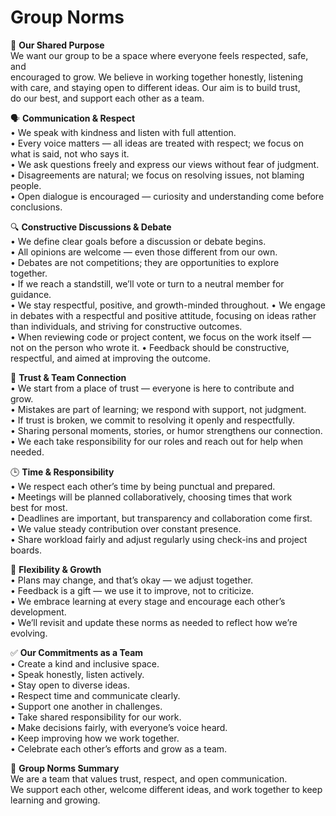 # Group Norms

💠 **Our Shared Purpose**  
We want our group to be a space where everyone feels respected, safe, and  
encouraged to grow. We believe in working together honestly, listening  
with care, and staying open to different ideas. Our aim is to build trust,  
do our best, and support each other as a team.

🗣️ **Communication & Respect**  
• We speak with kindness and listen with full attention.  
• Every voice matters — all ideas are treated with respect; we focus on  
  what is said, not who says it.  
• We ask questions freely and express our views without fear of judgment.  
• Disagreements are natural; we focus on resolving issues, not blaming  
  people.  
• Open dialogue is encouraged — curiosity and understanding come before  
  conclusions.

🔍 **Constructive Discussions & Debate**  
• We define clear goals before a discussion or debate begins.  
• All opinions are welcome — even those different from our own.  
• Debates are not competitions; they are opportunities to explore  
  together.  
• If we reach a standstill, we’ll vote or turn to a neutral member for  
  guidance.  
• We stay respectful, positive, and growth-minded throughout.
• We engage in debates with a respectful and positive attitude,
  focusing on ideas rather than individuals, and striving for
  constructive outcomes.  
• When reviewing code or project content, we focus on the work itself —  
  not on the person who wrote it.
• Feedback should be constructive, respectful, and aimed at improving
  the outcome.

🤝 **Trust & Team Connection**  
• We start from a place of trust — everyone is here to contribute and  
  grow.  
• Mistakes are part of learning; we respond with support, not judgment.  
• If trust is broken, we commit to resolving it openly and respectfully.  
• Sharing personal moments, stories, or humor strengthens our connection.  
• We each take responsibility for our roles and reach out for help when  
  needed.

🕒 **Time & Responsibility**  
• We respect each other’s time by being punctual and prepared.  
• Meetings will be planned collaboratively, choosing times that work  
  best for most.  
• Deadlines are important, but transparency and collaboration come first.  
• We value steady contribution over constant presence.  
• Share workload fairly and adjust regularly using check-ins and project  
  boards.

🔁 **Flexibility & Growth**  
• Plans may change, and that’s okay — we adjust together.  
• Feedback is a gift — we use it to improve, not to criticize.  
• We embrace learning at every stage and encourage each other’s  
  development.  
• We’ll revisit and update these norms as needed to reflect how we’re  
  evolving.

✅ **Our Commitments as a Team**  
• Create a kind and inclusive space.  
• Speak honestly, listen actively.  
• Stay open to diverse ideas.  
• Respect time and communicate clearly.  
• Support one another in challenges.  
• Take shared responsibility for our work.  
• Make decisions fairly, with everyone’s voice heard.  
• Keep improving how we work together.  
• Celebrate each other’s efforts and grow as a team.

📌 **Group Norms Summary**  
We are a team that values trust, respect, and open communication.  
We support each other, welcome different ideas, and work together to keep  
learning and growing.
